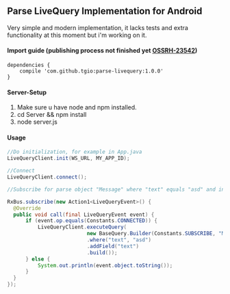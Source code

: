 ## Parse LiveQuery Implementation for Android
Very simple and modern implementation, it lacks tests and extra functionality at this moment but i'm working on it.

#### Import guide (publishing process not finished yet [OSSRH-23542](https://issues.sonatype.org/browse/OSSRH-23542))

```
dependencies {
    compile 'com.github.tgio:parse-livequery:1.0.0'
}
```

#### Server-Setup

1. Make sure u have node and npm installed.
2. cd Server && npm install
3. node server.js


#### Usage


  ```java
//Do initialization, for example in App.java
LiveQueryClient.init(WS_URL, MY_APP_ID);

//Connect
LiveQueryClient.connect();

//Subscribe for parse object "Message" where "text" equals "asd" and include "text" field in response

RxBus.subscribe(new Action1<LiveQueryEvent>() {
    @Override
    public void call(final LiveQueryEvent event) {
        if (event.op.equals(Constants.CONNECTED)) {
            LiveQueryClient.executeQuery(
                            new BaseQuery.Builder(Constants.SUBSCRIBE, "Message")
                            .where("text", "asd")
                            .addField("text")
                            .build());
        } else {
            System.out.println(event.object.toString());
        }
    }
});

  ```